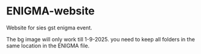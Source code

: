 # ENIGMA-website
Website for sies gst enigma event.

The bg image will only work till 1-9-2025.
you need to keep all folders in the same location in the ENIGMA file.
